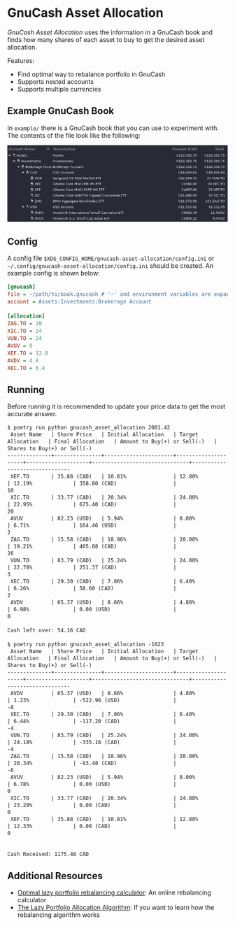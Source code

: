 # GnuCash Asset Allocation

*GnuCash Asset Allocation* uses the information in a GnuCash book and finds how
many shares of each asset to buy to get the desired asset allocation.

Features:
  * Find optimal way to rebalance portfolio in GnuCash
  * Supports nested accounts
  * Supports multiple currencies

## Example GnuCash Book

In `example/` there is a GnuCash book that you can use to experiment with. The
contents of the file look like the following:

![GnuCash example file](images/example-book.png)

## Config

A config file `$XDG_CONFIG_HOME/gnucash-asset-allocation/config.ini` or
`~/.config/gnucash-asset-allocation/config.ini` should be created. An example
config is shown below:

```ini
[gnucash]
file = ~/path/to/book.gnucash # '~' and environment variables are expanded
account = Assets:Investments:Brokerage Account

[allocation]
ZAG.TO = 20
XIC.TO = 24
VUN.TO = 24
AVUV = 8
XEF.TO = 12.8
AVDV = 4.8
XEC.TO = 6.4
```

## Running

Before running it is recommended to update your price data to get the most
accurate answer.

```
$ poetry run python gnucash_asset_allocation 2001.42
 Asset Name   | Share Price   | Initial Allocation   | Target Allocation   | Final Allocation   | Amount to Buy(+) or Sell(-)   |   Shares to Buy(+) or Sell(-)
--------------+---------------+----------------------+---------------------+--------------------+-------------------------------+-------------------------------
 XEF.TO       | 35.88 (CAD)   | 10.81%               | 12.80%              | 12.19%             | 358.80 (CAD)                  |                            10
 XIC.TO       | 33.77 (CAD)   | 20.34%               | 24.00%              | 22.95%             | 675.40 (CAD)                  |                            20
 AVUV         | 82.23 (USD)   | 5.94%                | 8.00%               | 6.71%              | 164.46 (USD)                  |                             2
 ZAG.TO       | 15.58 (CAD)   | 18.96%               | 20.00%              | 19.21%             | 405.08 (CAD)                  |                            26
 VUN.TO       | 83.79 (CAD)   | 25.24%               | 24.00%              | 22.78%             | 251.37 (CAD)                  |                             3
 XEC.TO       | 29.30 (CAD)   | 7.06%                | 6.40%               | 6.26%              | 58.60 (CAD)                   |                             2
 AVDV         | 65.37 (USD)   | 8.66%                | 4.80%               | 6.98%              | 0.00 (USD)                    |                             0

Cash left over: 54.16 CAD

$ poetry run python gnucash_asset_allocation -1023
 Asset Name   | Share Price   | Initial Allocation   | Target Allocation   | Final Allocation   | Amount to Buy(+) or Sell(-)   |   Shares to Buy(+) or Sell(-)
--------------+---------------+----------------------+---------------------+--------------------+-------------------------------+-------------------------------
 AVDV         | 65.37 (USD)   | 8.66%                | 4.80%               | 1.23%              | -522.96 (USD)                 |                            -8
 XEC.TO       | 29.30 (CAD)   | 7.06%                | 6.40%               | 6.44%              | -117.20 (CAD)                 |                            -4
 VUN.TO       | 83.79 (CAD)   | 25.24%               | 24.00%              | 24.18%             | -335.16 (CAD)                 |                            -4
 ZAG.TO       | 15.58 (CAD)   | 18.96%               | 20.00%              | 20.34%             | -93.48 (CAD)                  |                            -6
 AVUV         | 82.23 (USD)   | 5.94%                | 8.00%               | 6.78%              | 0.00 (USD)                    |                             0
 XIC.TO       | 33.77 (CAD)   | 20.34%               | 24.00%              | 23.20%             | 0.00 (CAD)                    |                             0
 XEF.TO       | 35.88 (CAD)   | 10.81%               | 12.80%              | 12.33%             | 0.00 (CAD)                    |                             0


Cash Received: 1175.48 CAD
```

## Additional Resources

* [Optimal lazy portfolio rebalancing
  calculator](http://optimalrebalancing.tk): An online rebalancing calculator
* [The Lazy Portfolio Allocation
  Algorithm](https://brownan.github.io/lazy-allocation/Lazy%20Portfolio%20Allocation%20Algorithm.html):
  If you want to learn how the rebalancing algorithm works
